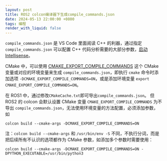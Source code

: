 ```yaml
---
layout: post
title: ROS2 colcon编译器下生成compile_commands.json
date: 2024-05-13 22:00:00 +0800
tags: 编程
render_with_liquid: false
---
```


`compile_commands.json` 是 VS Code 里面阅读 C++ 的利器，通过指定 `compile_commands.json` 可以配置 C++ 代码分析需要的大部分参数，[启动 Intellisense](https://code.visualstudio.com/docs/cpp/configure-intellisense#_project-level-intellisense-configuration)。

CMake 中，可以使用 [CMAKE_EXPORT_COMPILE_COMMANDS](https://cmake.org/cmake/help/latest/variable/CMAKE_EXPORT_COMPILE_COMMANDS.html) 这个 CMake 变量或对应的环境变量来生成 `compile_commands.json`，即执行 `cmake` 命令时添加选项 `-DCMAKE_EXPORT_COMPILE_COMMANDS=ON`，或是添加环境变量 `export CMAKE_EXPORT_COMPILE_COMMANDS=ON`。

在 ROS1 中，通过修改`CMakeCache.txt`即可导出`compile_commands.json`。
但 ROS2 的 colcon 会默认设置 CMake 变量 `CMAKE_EXPORT_COMPILE_COMMANDS` 为不导出 `compile_commands.json`，无法使用环境变量的方法配置，必须添加参数，如

```shell
colcon build --cmake-args -DCMAKE_EXPORT_COMPILE_COMMANDS=ON
```

注：`colcon build --cmake-args` 和 `/usr/bin/env -S` 不同，不执行分词，而是把后续所有不认识的选项都作为 CMake 参数，如添加多个参数时需要使用：

```shell
colcon build --cmake-args -DCMAKE_EXPORT_COMPILE_COMMANDS=ON -DPYTHON_EXECUTABLE=/usr/bin/python3
```
